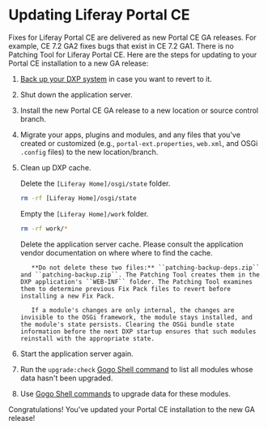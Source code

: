 # Updating Liferay Portal CE

Fixes for Liferay Portal CE are delivered as new Portal CE GA releases. For example, CE 7.2 GA2 fixes bugs that exist in CE 7.2 GA1. There is no Patching Tool for Liferay Portal CE. Here are the steps for updating to your Portal CE installation to a new GA release:

1. [Back up your DXP system](../backing-up.md) in case you want to revert to it.

1. Shut down the application server.

1. Install the new Portal CE GA release to a new location or source control branch.

1. Migrate your apps, plugins and modules, and any files that you've created or customized (e.g., `portal-ext.properties`, `web.xml`, and OSGi `.config` files) to the new location/branch.

1. Clean up DXP cache.

    Delete the `[Liferay Home]/osgi/state` folder.

    ```bash
    rm -rf [Liferay Home]/osgi/state
    ```

    Empty the `[Liferay Home]/work` folder.

    ```bash
    rm -rf work/*
    ```

    Delete the application server cache. Please consult the application vendor documentation on where where to find the cache.

    ```warning::
       **Do not delete these two files:** ``patching-backup-deps.zip`` and ``patching-backup.zip``. The Patching Tool creates them in the DXP application's ``WEB-INF`` folder. The Patching Tool examines them to determine previous Fix Pack files to revert before installing a new Fix Pack.
    ```

    ```note::
       If a module's changes are only internal, the changes are invisible to the OSGi framework, the module stays installed, and the module's state persists. Clearing the OSGi bundle state information before the next DXP startup ensures that such modules reinstall with the appropriate state.
    ```

1. Start the application server again.

1. Run the `upgrade:check` [Gogo Shell command](https://help.liferay.com/hc/en-us/articles/360029070351-Using-the-Felix-Gogo-Shell) to list all modules whose data hasn't been upgraded.

1. Use [Gogo Shell commands](../../upgrading-liferay-dxp/upgrade-stability-and-performance/upgrading-modules-using-gogo-shell-commands.md) to upgrade data for these modules.

Congratulations! You've updated your Portal CE installation to the new GA release!